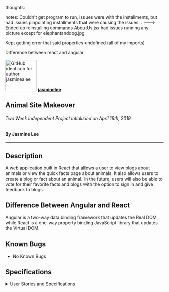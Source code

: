thoughts:



notes:
Couldn't get program to run, issues were with the installments, but had issues pinpointing installments that were causing the issues. . ---> Ended up reinstalling commands 
AboutUs.jsx had issues running any picture except for elephantanddog.jpg

Kept getting error that said properties undefined (all of my imports)

Difference between react and angular 


[<img src="https://avatars0.githubusercontent.com/u/46458105?s=460&v=4" width=100 alt="GitHub identicon for author jasminealee">](https://github.com/jasminealee)
[**jasminelee**](https://github.com/jasminealee)

## Animal Site Makeover

###### Two Week Independent Project Intializied on April 16th, 2019.

#### By Jasmine Lee 
----------

## Description
A web application built in React that allows a user to view blogs about animals or view the quick facts page about animals. It also allows users to create a blog or fact about an animal. In the future, users will also be able to vote for their favorite facts and blogs with the option to sign in and give feedback to blogs.

## Difference Between Angular and React
Angular is a two-way data binding framework that updates the Real DOM, while React is a one-way property binding JavaScript library that updates the Virtual DOM.

## Known Bugs

* No Known Bugs

## Specifications

<details>
<summary>User Stories and Specifications</summary>

<table>
  <tr>
    <th> Scenario 01 </th><th></th>
  </tr>
  <tr>
    <td> Behavior </td>
    <td>I want to be able to view a list of animal facts.</td>
  </tr>
  <tr>
    <td> Input </td>
    <td>User Clicks "Animals"</td>
  </tr>
  <tr>
    <td> Output </td>
    <td>User can see a list of all animal facts that have been inputted.</td>
  </tr>


## Notes


## Setup and Use

#### Prerequisites
* [Node.js](https://nodejs.org/en/)
* [Node.js Package Manager (npm)](https://www.npmjs.com/)

#### Download Repo
1. Download and install required software: Node.js, npm
2. 



## Contact

[jasmine.al1722@gmail.com](mailto:jasmine.al1722@gmail.com)



